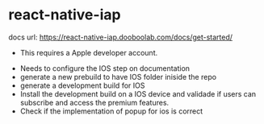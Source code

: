 # react-native-iap

docs url: https://react-native-iap.dooboolab.com/docs/get-started/

* This requires a Apple developer account.

- Needs to configure the IOS step on documentation
- generate a new prebuild to have IOS folder iniside the repo
- generate a development build for IOS
- Install the development build on a IOS device and validade if users can subscribe and access the premium features.
- Check if the implementation of <BuySubscription /> popup for ios is correct